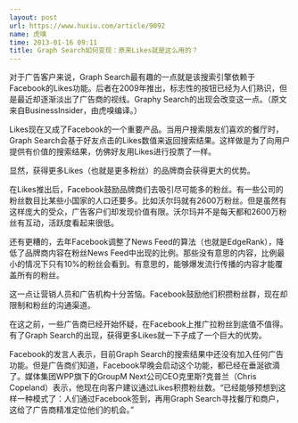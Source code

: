 ```yaml
---
layout: post
url: https://www.huxiu.com/article/9092
name: 虎嗅
time: 2013-01-16 09:11
title: Graph Search如何变现：原来Likes就是这么用的？
---
```

对于广告客户来说，Graph Search最有趣的一点就是该搜索引擎依赖于Facebook的Likes功能。后者在2009年推出，标志性的按钮已经为人们熟识，但是最近却逐渐淡出了广告商的视线。Graphy Search的出现会改变这一点。（原文来自BusinessInsider，由虎嗅编译。）

Likes现在又成了Facebook的一个重要产品。当用户搜索朋友们喜欢的餐厅时，Graph Search会基于好友点击的Likes数值来返回搜索结果。这样做是为了向用户提供有价值的搜索结果，仿佛好友用Likes进行投票了一样。

显然，获得更多Likes（也就是更多粉丝）的品牌商会获得更大的优势。

在Likes推出后，Facebook鼓励品牌商们去吸引尽可能多的粉丝。有一些公司的粉丝数目比某些小国家的人口还要多。比如沃尔玛就有2600万粉丝。但是虽然有这样庞大的受众，广告客户们却发现价值有限。沃尔玛并不是每天都和2600万粉丝有互动，活跃度看起来很低。

还有更糟的，去年Facebook调整了News Feed的算法（也就是EdgeRank），降低了品牌商内容在粉丝News Feed中出现的比例。那些没有意思的内容，比例最小的情况下只有10%的粉丝会看到。有意思的，能够爆发流行传播的内容才能覆盖所有的粉丝。

这一点让营销人员和广告机构十分苦恼。Facebook鼓励他们积攒粉丝群，现在却限制和粉丝的沟通渠道。

在这之前，一些广告商已经开始怀疑，在Facebook上推广拉粉丝到底值不值得。有了Graph Search的出现，获得更多Likes就一下子成了一个巨大的优势。

Facebook的发言人表示，目前Graph Search的搜索结果中还没有加入任何广告功能。但是广告商们知道，Facebook早晚会启动这个功能，都已经在垂涎欲滴了。媒体集团WPP旗下的GroupM Next公司CEO克里斯?克普兰（Chris Copeland）表示，他现在向客户建议通过Likes积攒粉丝数。“已经能够预想到这样一种模式了：人们通过Facebook签到，再用Graph Search寻找餐厅和商户，这给了广告商精准定位他们的机会。”

